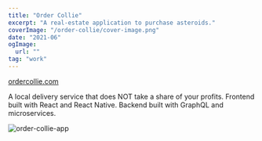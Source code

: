 ```yaml
---
title: "Order Collie"
excerpt: "A real-estate application to purchase asteroids."
coverImage: "/order-collie/cover-image.png"
date: "2021-06"
ogImage:
  url: ""
tag: "work"
---
```


[ordercollie.com](https://www.ordercollie.com/)

A local delivery service that does NOT take a share of your profits. Frontend built with React and React Native. Backend built with GraphQL and microservices.

![order-collie-app](https://images.squarespace-cdn.com/content/v1/609aba3ae2c7d43cf950728a/1620763521353-YSLZJ4J2NGZL0WG2DWLJ/OC_2.png)
